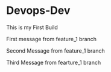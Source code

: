 # Devops-Dev

This is my First Build

First message from feature_1 branch

Second Message from feature_1 branch

Third Message from fearture_1 branch